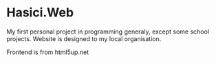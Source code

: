 # Hasici.Web
My first personal project in programming generaly, except some school projects. Website is designed to my local organisation.


Frontend is from html5up.net
